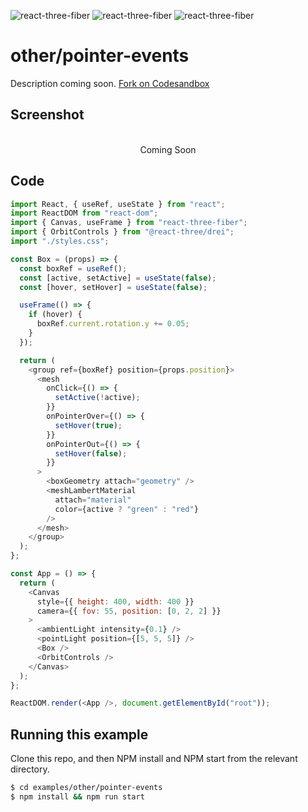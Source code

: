 ![react-three-fiber](https://img.shields.io/badge/dynamic/json?url=https://raw.githubusercontent.com/onion2k/r3f-by-example/develop/examples/other/pointer-events/package.json&label=react-three-fiber&query=$.dependencies['react-three-fiber']&color=green) ![react-three-fiber](https://img.shields.io/badge/dynamic/json?url=https://raw.githubusercontent.com/onion2k/r3f-by-example/develop/examples/other/pointer-events/package.json&label=three&query=$.dependencies['three']&color=green) ![react-three-fiber](https://img.shields.io/badge/dynamic/json?url=https://raw.githubusercontent.com/onion2k/r3f-by-example/develop/examples/other/pointer-events/package.json&label=@react-three/drei&query=$.dependencies['@react-three/drei']&color=green)

# other/pointer-events

Description coming soon. [Fork on Codesandbox](https://githubbox.com/onion2k/r3f-by-example/tree/develop/examples/other/pointer-events)

## Screenshot
<div align="center">
  <br>
    Coming Soon
  <br>
</div>

## Code
```js
import React, { useRef, useState } from "react";
import ReactDOM from "react-dom";
import { Canvas, useFrame } from "react-three-fiber";
import { OrbitControls } from "@react-three/drei";
import "./styles.css";

const Box = (props) => {
  const boxRef = useRef();
  const [active, setActive] = useState(false);
  const [hover, setHover] = useState(false);

  useFrame(() => {
    if (hover) {
      boxRef.current.rotation.y += 0.05;
    }
  });

  return (
    <group ref={boxRef} position={props.position}>
      <mesh
        onClick={() => {
          setActive(!active);
        }}
        onPointerOver={() => {
          setHover(true);
        }}
        onPointerOut={() => {
          setHover(false);
        }}
      >
        <boxGeometry attach="geometry" />
        <meshLambertMaterial
          attach="material"
          color={active ? "green" : "red"}
        />
      </mesh>
    </group>
  );
};

const App = () => {
  return (
    <Canvas
      style={{ height: 400, width: 400 }}
      camera={{ fov: 55, position: [0, 2, 2] }}
    >
      <ambientLight intensity={0.1} />
      <pointLight position={[5, 5, 5]} />
      <Box />
      <OrbitControls />
    </Canvas>
  );
};

ReactDOM.render(<App />, document.getElementById("root"));

```

## Running this example

Clone this repo, and then NPM install and NPM start from the relevant directory.

```bash
$ cd examples/other/pointer-events
$ npm install && npm run start
```